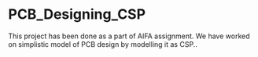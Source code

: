 # PCB_Designing_CSP
This project has been done as a part of AIFA assignment. We have worked on simplistic model of PCB design by modelling it as CSP.. 

